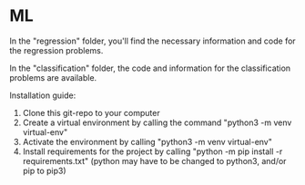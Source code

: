 # ML

In the "regression" folder, you'll find the necessary information and code for the regression problems.

In the "classification" folder, the code and information for the classification problems are available.

Installation guide:
1. Clone this git-repo to your computer
2. Create a virtual environment by calling the command "python3 -m venv virtual-env"
3. Activate the environment by calling "python3 -m venv virtual-env"
4. Install requirements for the project by calling "python -m pip install -r requirements.txt" (python may have to be changed to python3, and/or pip to pip3)